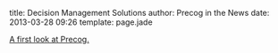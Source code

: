 title: Decision Management Solutions
author: Precog in the News
date: 2013-03-28 09:26
template: page.jade

<a href="http://jtonedm.com/2013/03/28/first-look-precog/">A first look at Precog.</a>